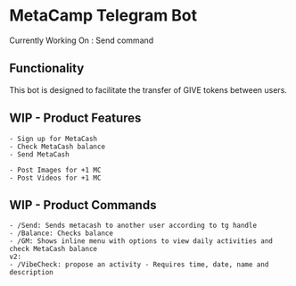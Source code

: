 # MetaCamp Telegram Bot

Currently Working On :
    Send command


## Functionality 
This bot is designed to facilitate the transfer of GIVE tokens between users. 

## WIP - Product Features
    - Sign up for MetaCash
    - Check MetaCash balance
    - Send MetaCash

    - Post Images for +1 MC
    - Post Videos for +1 MC


## WIP - Product Commands

    - /Send: Sends metacash to another user according to tg handle
    - /Balance: Checks balance
    - /GM: Shows inline menu with options to view daily activities and check MetaCash balance
    v2:
    - /VibeCheck: propose an activity - Requires time, date, name and description




